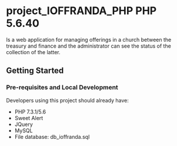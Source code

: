 # project_IOFFRANDA_PHP PHP 5.6.40
Is a web application for managing offerings in a church between the treasury and finance and the administrator can see the status of the collection of the latter.
## Getting Started

### Pre-requisites and Local Development

Developers using this project should already have:

- PHP 7.3.1/5.6
- Sweet Alert
- JQuery
- MySQL
- File database: db_ioffranda.sql
